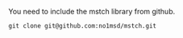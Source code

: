 You need to include the mstch library from github.
```
git clone git@github.com:no1msd/mstch.git
```

